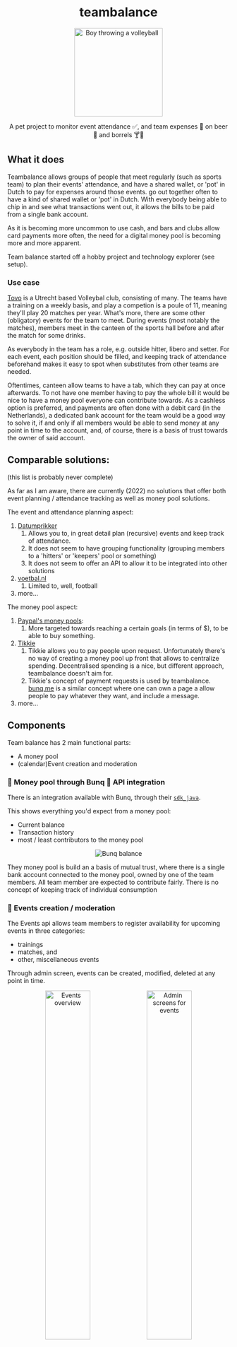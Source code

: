 <div align="center">
    <h1>teambalance</h1>
    <img src="./frontend/src/main/react/images/logo512.png" width="200px" alt="Boy throwing a volleyball"/>
    <p>A pet project to monitor event attendance ✅, and team expenses 💸 on beer 🍻 and borrels 🍸🍟</p>
</div>

## What it does

Teambalance allows groups of people that meet regularly (such as sports team) to plan their events' attendance, and have
a shared wallet, or 'pot' in Dutch to pay for expenses around those events. go out together often to have a kind of
shared wallet or 'pot' in Dutch. With everybody being able to chip in and see what transactions went out, it allows the
bills to be paid from a single bank account.

As it is becoming more uncommon to use cash, and bars and clubs allow card payments more often, the need for a digital
money pool is becoming more and more apparent.

Team balance started off a hobby project and technology explorer (see setup).

### Use case

[Tovo](https://tovo.nl/) is a Utrecht based Volleybal club, consisting of many. The teams have a training on a weekly
basis, and play a competion is a poule of 11, meaning they'll play 20 matches per year. What's more, there are some
other (obligatory) events for the team to meet. During events (most notably the matches), members meet in the canteen of
the sports hall before and after the match for some drinks.

As everybody in the team has a role, e.g. outside hitter, libero and setter. For each event, each position should be
filled, and keeping track of attendance beforehand makes it easy to spot when substitutes from other teams are needed.

<!-- attendence overview -->

Oftentimes, canteen allow teams to have a tab, which they can pay at once afterwards. To not have one member having to
pay the whole bill it would be nice to have a money pool everyone can contribute towards. As a cashless option is
preferred, and payments are often done with a debit card (in the Netherlands), a dedicated bank account for the team
would be a good way to solve it, if and only if all members would be able to send money at any point in time to the
account, and, of course, there is a basis of trust towards the owner of said account.

## Comparable solutions:

(this list is probably never complete)

As far as I am aware, there are currently (2022) no solutions that offer both event planning / attendance tracking as
well as money pool solutions.

The event and attendance planning aspect:

1. [Datumprikker](https://datumprikker.nl/)
   1. Allows you to, in great detail plan (recursive) events and keep track of attendance.
   2. It does not seem to have grouping functionality (grouping members to a 'hitters' or 'keepers' pool or something)
   3. It does not seem to offer an API to allow it to be integrated into other solutions
2. [voetbal.nl](https://www.voetbal.nl/aanwezigheid)
   1. Limited to, well, football
3. more...

The money pool aspect:

1. [Paypal's money pools](https://www.paypal.com/uk/webapps/mpp/money-pools):
   1. More targeted towards reaching a certain goals (in terms of $), to be able to buy something.
2. [Tikkie](https://www.tikkie.me/)
   1. Tikkie allows you to pay people upon request. Unfortunately there's no way of creating a money pool up front that
      allows to centralize spending. Decentralised spending is a nice, but different approach, teambalance doesn't aim
      for.
   2. Tikkie's concept of payment requests is used by teambalance. [bunq.me](https://bunq.me) is a similar concept
      where one can own a page a allow people to pay whatever they want, and include a message.
3. more...

## Components

Team balance has 2 main functional parts:

- A money pool
- (calendar)Event creation and moderation

### 🔌 Money pool through Bunq 🌈 API integration

There is an integration available with Bunq, through their [`sdk_java`](https://github.com/bunq/sdk_java).

This shows everything you'd expect from a money pool:

- Current balance
- Transaction history
- most / least contributors to the money pool

<div align="center"> 
<img alt="Bunq balance" src="./bunq-balance-integration.jpg" />
</div>

They money pool is build an a basis of mutual trust, where there is a single bank account connected to the money pool,
owned by one of the team members. All team member are expected to contribute fairly. There is no concept of keeping
track of individual consumption

### 📆 Events creation / moderation

The Events api allows team members to register availability for upcoming events in three categories:

- trainings
- matches, and
- other, miscellaneous events

Through admin screen, events can be created, modified, deleted at any point in time.

<div align="center"> 
<img alt="Events overview" width="45%" src="./teambalance-events-overview.jpg" />
<img alt="Admin screens for events" width="45%" src="./teambalance-events-admin.jpg" />
</div>

## 🛠 Technology

Teambalance is composed of a Kotlin JVM backend, and a React frontend. Through REST APIs they are connected.
The frontend includes an authentication flow as well to prevent nosy neighbours from peeking.

Backend app

- Spring boot
- Spring data (with JOOQ)
- Spring security
- Kotlin

Frontend application

- React
- Typescript
- Mui

Persistence

- PostgreSQL

Infra

- Jib, GCP container registry
- Google cloud run

## Setup

### Getting started

Build everything
```bash
./mvnw clean install
```

To be able to run this locally there are two options:

1. by using the 'dev' application profile, teambalance tries to fetch the properties from GCP, which are stored in GCP
   secret manager. One should make sure to be connected to gcloud, and having [credentials for a service account
   for a service account](https://cloud.google.com/sdk/gcloud/reference/auth/application-default/login)
2. by using the 'local' application profile, teambalances assumes one has a local postgres instance running, exposed on
   port `54321` (note the trailing `1`), with a database named `teambalance`
   - Hint: `docker compose up -d` 

> ⚠️ Attention
> Because of the multitenant setup of teambalance, it is necessary to access teambalance through a recognised domain.
> The ones that are set up are:
> 
> - 4.teambalance.local
> - 5.teambalance.local
> 
> Make sure configure your local `/etc/hosts` file to map these domains to `127.0.0.1` in order to work with teambalance locally.
> ([Both port 3000 and 8080 work for the local setup](app/src/main/resources/application-local.yml))


### 🚀 Deploying to production:

Any commit to master, use the [gcp](.github/workflows/gcp.yml) workflow to build and push a docker image to GCR.

Through [google cloud console](https://console.cloud.google.com/run/0), deployments can be managed

### 💾 PostgreSQL database

Teambalance makes use of a PostgreSQL database that sits in the cloud

Using [JOOQ](https://www.jooq.org/) 
(used to be [Spring data jpa](https://spring.io/projects/spring-data) )and [Postgres](https://www.postgresql.org/) dependency:

```xml
<dependencies>
    <dependency>
        <groupId>org.springframework.boot</groupId>
        <artifactId>spring-boot-starter-jooq</artifactId>
    </dependency>

    <dependency>
        <groupId>org.postgresql</groupId>
        <artifactId>postgresql</artifactId>
    </dependency>
</dependencies>
```

Which is configured through the `spring.datasource` config properties

```yaml
spring:
  datasource:
    username: <username>
    password: <password>
    url: <jdbc-url>>
```


## 📈 Next steps:

As with most projects, it's hardly ever considered finished.

### Must have:

- ~~Dec 2019 Ability to contribute to team balance~~
- ~~Dec 2019 View latest contribution to team balance~~
- ~~June 2020 Training overview including player availability~~
- ~~Aug 2020 Match overview including player availability~~
- ~~Aug 2020 Training admin screen (add/change/remove trainings)~~
  - Allow to remove trainings
- ~~Aug 2020 Match admin screen (add/change/remove matches)~~
  - Allow to remove trainings
- ~~Use polling mechanism when back-end is still down.~~
  - Handle back-end being down better in the front-end (500's should result in a 'whoops' screen?)
- ~~Aug 2020 Ensure training endpoint are also protected~~
- Use 'proper' authentication mechanism.
- Decouple front-end and back-end to seperate deployables
- ~~Try google run~~

### Should have:

- ~~Jan 2020 Debounce was introduced to ensure every API call takes at least 500 ms (for UX purposes). This only works
  if a call is successful. Should also work for unsuccessful ones.~~
- ~~October 2020 Github actions, used to deploy to Google cloud on every merge to master~~
- ~~April 2020Stg env for testing purposes (use a different application version, but don't take all traffic ?)~~

### Could have

- ~~Oct 2020 Availabilities and agenda for non training/match events (like team uitje)~~
- Upload receipts and tie them to payments
- Stats on team balanc contributors
- Link to Nevobo site with competition
- Integration with Nevobo: Link to Nevobo team 'API': https://api.nevobo.nl/export/team/CKL7W0D/heren/1/programma.rss
- A setup that makes it reusable for different teams as well.

### Won't have:

- Integration with CMS systems for customisation purposes


## ❤️‍🩹 Troubleshooting
### Let Intellij understand the shaded artifact from [shaded-bunq-sdk](shaded-bunq-sdk/pom.xml).

Unfortunately, Intellij doesn't understand shaded artifacts ([read up on it here](https://youtrack.jetbrains.com/issue/IDEA-126596))

> A better workaround seems to be: 
> 
> - Right-click on shade-bug-repackaged -> pom.xml in the project view in IntelliJ,
> - choose "Maven" -> "Ignore Projects". 
> - Then do a "Maven" -> "Reload" on the top-level pom.xml.
> .

